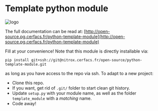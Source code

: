 # Template python module

![logo](./docs/_images/logo_project.gif)


The full documentation can be read at: [http://open-source.pg.cerfacs.fr/python-template-module](http://open-source.pg.cerfacs.fr/python-template-module)


Fill at your convenience! Note that this module is directly installable via:

`pip install git+ssh://git@nitrox.cerfacs.fr/open-source/python-template-module.git`

as long as you have access to the repo via ssh. To adapt to a new project:

  - Clone this repo.
  - If you want, get rid of `.git/` folder to start clean git history.
  - Update `setup.py` with your module name, as well as the folder
    `template_module` with a *matching* name.
  - Code away!
